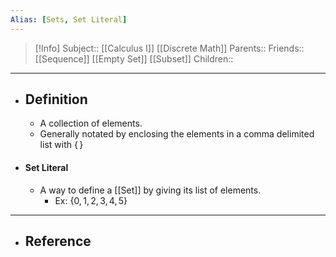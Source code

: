```yaml
---
Alias: [Sets, Set Literal]
---
```

> [!Info]
> Subject:: [[Calculus I]] [[Discrete Math]]
> Parents:: 
> Friends:: [[Sequence]] [[Empty Set]] [[Subset]]
> Children:: 
---
- ## Definition
	- A collection of elements.
	- Generally notated by enclosing the elements in a comma delimited list with $\{\,\}$
- #### Set Literal
	- A way to define a [[Set]] by giving its list of elements.
		- Ex: $\{ 0,1,2,3,4,5 \}$
---
- ## Reference